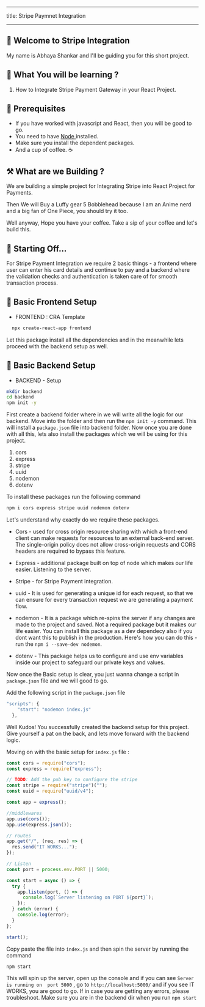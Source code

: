 -------------------

title: Stripe Paymnet Integration

-------------------


## 👋 Welcome to Stripe Integration

My name is Abhaya Shankar and I'll be guiding you for this short project.

## 📖 What You will be learning ?

1. How to Integrate Stripe Payment Gateway in your React Project.

## 🤏 Prerequisites

- If you have worked with javascript and React, then you will be good to go.
- You need to have <a href="https://nodejs.org/en"> Node </a> installed.
- Make sure you install the dependent packages.
- And a cup of coffee. ☕

## ⚒️ What are we Building ?

We are building a simple project for Integrating Stripe into React Project for Payments.

Then We will Buy a Luffy gear 5 Bobblehead because I am an Anime nerd and a big fan of One Piece, you should try it too.

Well anyway, Hope you have your coffee. Take a sip of your coffee and let's build this.

## 🚀 Starting Off...

 For Stripe Payment Integration we require 2 basic things - a frontend where user can enter his card details and continue to pay and a backend where the validation checks and authentication is taken care of for smooth transaction process.


## 🔧 Basic Frontend Setup

- FRONTEND : CRA Template  

```bash
  npx create-react-app frontend
```

  Let this package install all the dependencies and in the meanwhile lets proceed with the backend setup as well. 

## 🔧 Basic Backend Setup

- BACKEND - Setup

```bash
mkdir backend
cd backend
npm init -y
```

First create a backend folder where in we will write all the logic for our backend. Move into the folder and then run the `npm init -y` command. This will install a `package.json` file into backend folder.
Now once you are done with all this, lets also install the packages which we will be using for this project.

1. cors
2. express
3. stripe
4. uuid
5. nodemon
6. dotenv

To install these packages run the following command

```bash
npm i cors express stripe uuid nodemon dotenv
```

Let's understand why exactly do we require these packages.
- Cors - used for cross origin resource sharing with which a front-end client can make requests for resources to an external back-end server. The single-origin policy does not allow cross-origin requests and CORS headers are required to bypass this feature.

- Express - additional package built on top of node which makes our life easier. Listening to the server.

- Stripe - for Stripe Payment integration.

- uuid - It is used for generating a unique id for each request, so that we can ensure for every transaction request we are generating a payment flow.

- nodemon - It is a package which re-spins the server if any changes are made to the project and saved. Not a required package but it makes our life easier. You can install this package as a dev dependecy also if you dont want this to publish in the production. Here's how you can do this - run the `npm i --save-dev nodemon`.

- dotenv - This package helps us to configure and use env variables inside our project to safeguard our private keys and values.


Now once the Basic setup is clear, you just wanna change a script in `package.json` file and we will good to go.

Add the following script in the `package.json` file

```js
"scripts": {
    "start": "nodemon index.js"
  },
```

Well Kudos! You successfully created the backend setup for this project. Give yourself a pat on the back, and lets move forward with the backend logic.


Moving on with the basic setup for `index.js` file : 

```js
const cors = require("cors");
const express = require("express");

// TODO: Add the pub key to configure the stripe
const stripe = require("stripe")("");
const uuid = require("uuid/v4");

const app = express();

//middlewares
app.use(cors());
app.use(express.json());

// routes
app.get("/", (req, res) => {
  res.send("IT WORKS...");
});

// Listen
const port = process.env.PORT || 5000;

const start = async () => {
  try {
    app.listen(port, () => {
      console.log(`Server listening on PORT ${port}`);
    });
  } catch (error) {
    console.log(error);
  }
};

start();


```

Copy paste the file into `index.js` and then spin the server by running the command 
```bash 
npm start
```

This will spin up the server, open up the console and if you can see `Server is running on  port 5000` , go to `http://localhost:5000/` and if you see IT WORKS, you are good to go. If in case you are getting any errors, please troubleshoot. Make sure you are in the backend dir when you run `npm start`